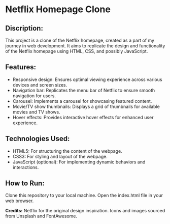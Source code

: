 # Netflix Homepage Clone
## Discription: 
This project is a clone of the Netflix homepage, created as a part of my journey in web development. It aims to replicate the design and functionality of the Netflix homepage using HTML, CSS, and possibly JavaScript.

## Features:
- Responsive design: Ensures optimal viewing experience across various devices and screen sizes.
- Navigation bar: Replicates the menu bar of Netflix to ensure smooth navigation for users.
- Carousel: Implements a carousel for showcasing featured content.
- Movie/TV show thumbnails: Displays a grid of thumbnails for available movies and TV shows.
- Hover effects: Provides interactive hover effects for enhanced user experience.

## Technologies Used:
- HTML5: For structuring the content of the webpage.
- CSS3: For styling and layout of the webpage.
- JavaScript (optional): For implementing dynamic behaviors and interactions.

## How to Run:
Clone this repository to your local machine.
Open the index.html file in your web browser.

**Credits:**
Netflix for the original design inspiration.
Icons and images sourced from Unsplash and FontAwesome.
